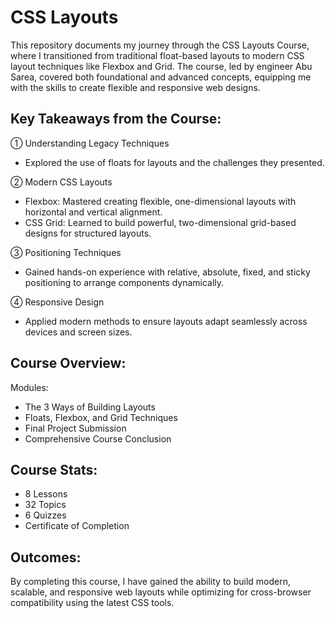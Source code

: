 # CSS Layouts 

This repository documents my journey through the CSS Layouts Course, where I transitioned from traditional float-based layouts to modern CSS layout techniques like Flexbox and Grid. The course, led by engineer Abu Sarea, covered both foundational and advanced concepts, equipping me with the skills to create flexible and responsive web designs.

## Key Takeaways from the Course:
① Understanding Legacy Techniques

 - Explored the use of floats for layouts and the challenges they presented.

② Modern CSS Layouts

 - Flexbox: Mastered creating flexible, one-dimensional layouts with horizontal and vertical alignment.
 
 - CSS Grid: Learned to build powerful, two-dimensional grid-based designs for structured layouts.

③ Positioning Techniques

 - Gained hands-on experience with relative, absolute, fixed, and sticky positioning to arrange components dynamically.

④ Responsive Design

 - Applied modern methods to ensure layouts adapt seamlessly across devices and screen sizes.

## Course Overview:
Modules:
- The 3 Ways of Building Layouts
- Floats, Flexbox, and Grid Techniques
- Final Project Submission
- Comprehensive Course Conclusion

## Course Stats:
- 8 Lessons
- 32 Topics
- 6 Quizzes
- Certificate of Completion

## Outcomes:
By completing this course, I have gained the ability to build modern, scalable, and responsive web layouts while optimizing for cross-browser compatibility using the latest CSS tools.
